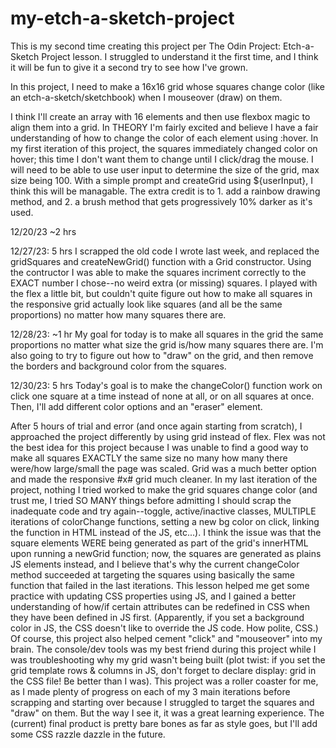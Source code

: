 # my-etch-a-sketch-project
This is my second time creating this project per The Odin Project: Etch-a-Sketch Project lesson. I struggled to understand it the first time, and I think it will be fun to give it a second try to see how I've grown. 

In this project, I need to make a 16x16 grid whose squares change color (like an etch-a-sketch/sketchbook) when I mouseover (draw) on them.

I think I'll create an array with 16 elements and then use flexbox magic to align them into a grid. In THEORY I'm fairly excited and believe I have a fair understanding of how to change the color of each element using :hover. 
In my first iteration of this project, the squares immediately changed color on hover; this time I don't want them to change until I click/drag the mouse. 
I will need to be able to use user input to determine the size of the grid, max size being 100. With a simple prompt and createGrid using ${userInput}, I think this will be managable.
The extra credit is to 1. add a rainbow drawing method, and 2. a brush method that gets progressively 10% darker as it's used.

12/20/23 ~2 hrs

12/27/23: 5 hrs
I scrapped the old code I wrote last week, and replaced the gridSquares and createNewGrid() function with a Grid constructor. Using the contructor I was able to make the squares incriment correctly to the EXACT number I chose--no weird extra (or missing) squares.
I played with the flex a little bit, but couldn't quite figure out how to make all squares in the responsive grid actually look like squares (and all be the same proportions) no matter how many squares there are. 

12/28/23: ~1 hr
My goal for today is to make all squares in the grid the same proportions no matter what size the grid is/how many squares there are. I'm also going to try to figure out how to "draw" on the grid, and then remove the borders and background color from the squares. 

12/30/23: 5 hrs
Today's goal is to make the changeColor() function work on click one square at a time instead of none at all, or on all squares at once. Then, I'll add different color options and an "eraser" element. 

After 5 hours of trial and error (and once again starting from scratch), I approached the project differently by using grid instead of flex. Flex was not the best idea for this project because I was unable to find a good way to make all squares EXACTLY the same size no many how many there were/how large/small the page was scaled. Grid was a much better option and made the responsive #x# grid much cleaner. 
In my last iteration of the project, nothing I tried worked to make the grid squares change color (and trust me, I tried SO MANY things before admitting I should scrap the inadequate code and try again--toggle, active/inactive classes, MULTIPLE iterations of colorChange functions, setting a new bg color on click, linking the function in HTML instead of the JS, etc...). I think the issue was that the square elements WERE being generated as part of the grid's innerHTML upon running a newGrid function; now, the squares are generated as plains JS elements instead, and I believe that's why the current changeColor method succeeded at targeting the squares using basically the same function that failed in the last iterations.
This lesson helped me get some practice with updating CSS properties using JS, and I gained a better understanding of how/if certain attributes can be redefined in CSS when they have been defined in JS first. (Apparently, if you set a background color in JS, the CSS doesn't like to override the JS code. How polite, CSS.)
Of course, this project also helped cement "click" and "mouseover" into my brain.
The console/dev tools was my best friend during this project while I was troubleshooting why my grid wasn't being built (plot twist: if you set the grid template rows & columns in JS, don't forget to declare display: grid in the CSS file! Be better than I was).
This project was a roller coaster for me, as I made plenty of progress on each of my 3 main iterations before scrapping and starting over because I struggled to target the squares and "draw" on them. But the way I see it, it was a great learning experience.
The (current) final product is pretty bare bones as far as style goes, but I'll add some CSS razzle dazzle in the future.